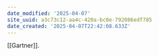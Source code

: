 ```yaml
---
date_modified: '2025-04-07'
site_uuid: a3c73c12-aa4c-420a-bc0e-792086edf785
date_created: '2025-04-07T22:42:08.633Z'
---
```


[[Gartner]].